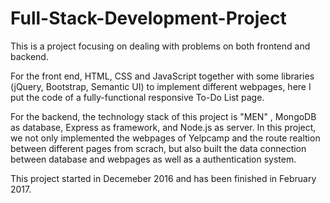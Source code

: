 # Full-Stack-Development-Project

This is a project focusing on dealing with problems on both frontend and backend.

For the front end, HTML, CSS and JavaScript together with some libraries (jQuery, Bootstrap, Semantic UI) to implement different webpages, here I put the
code of a fully-functional responsive To-Do List page.

For the backend, the technology stack of this project is "MEN" , MongoDB as database, Express as framework, and Node.js as server. In this project, we not only implemented the webpages of Yelpcamp and the route realtion between different pages from scrach, but also built the data connection between database and webpages as well as a authentication system.

This project started in Decemeber 2016 and has been finished in February 2017.
